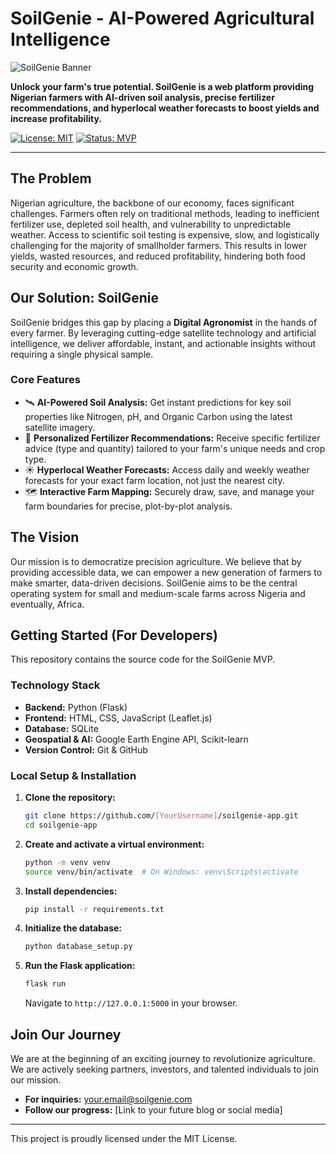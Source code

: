 # SoilGenie - AI-Powered Agricultural Intelligence

![SoilGenie Banner](https://via.placeholder.com/1200x400.png?text=SoilGenie+Banner+Image) <!-- Optional: Replace with a real banner image later -->

**Unlock your farm's true potential. SoilGenie is a web platform providing Nigerian farmers with AI-driven soil analysis, precise fertilizer recommendations, and hyperlocal weather forecasts to boost yields and increase profitability.**

[![License: MIT](https://img.shields.io/badge/License-MIT-yellow.svg)](https://opensource.org/licenses/MIT)
[![Status: MVP](https://img.shields.io/badge/status-MVP-success.svg)](https://github.com/YourUsername/soilgenie-app)

---

## The Problem

Nigerian agriculture, the backbone of our economy, faces significant challenges. Farmers often rely on traditional methods, leading to inefficient fertilizer use, depleted soil health, and vulnerability to unpredictable weather. Access to scientific soil testing is expensive, slow, and logistically challenging for the majority of smallholder farmers. This results in lower yields, wasted resources, and reduced profitability, hindering both food security and economic growth.

## Our Solution: SoilGenie

SoilGenie bridges this gap by placing a **Digital Agronomist** in the hands of every farmer. By leveraging cutting-edge satellite technology and artificial intelligence, we deliver affordable, instant, and actionable insights without requiring a single physical sample.

### Core Features

*   🛰️ **AI-Powered Soil Analysis:** Get instant predictions for key soil properties like Nitrogen, pH, and Organic Carbon using the latest satellite imagery.
*   🌱 **Personalized Fertilizer Recommendations:** Receive specific fertilizer advice (type and quantity) tailored to your farm's unique needs and crop type.
*   ☀️ **Hyperlocal Weather Forecasts:** Access daily and weekly weather forecasts for your exact farm location, not just the nearest city.
*   🗺️ **Interactive Farm Mapping:** Securely draw, save, and manage your farm boundaries for precise, plot-by-plot analysis.

## The Vision

Our mission is to democratize precision agriculture. We believe that by providing accessible data, we can empower a new generation of farmers to make smarter, data-driven decisions. SoilGenie aims to be the central operating system for small and medium-scale farms across Nigeria and eventually, Africa.

## Getting Started (For Developers)

This repository contains the source code for the SoilGenie MVP.

### Technology Stack

*   **Backend:** Python (Flask)
*   **Frontend:** HTML, CSS, JavaScript (Leaflet.js)
*   **Database:** SQLite
*   **Geospatial & AI:** Google Earth Engine API, Scikit-learn
*   **Version Control:** Git & GitHub

### Local Setup & Installation

1.  **Clone the repository:**
    ```bash
    git clone https://github.com/[YourUsername]/soilgenie-app.git
    cd soilgenie-app
    ```

2.  **Create and activate a virtual environment:**
    ```bash
    python -m venv venv
    source venv/bin/activate  # On Windows: venv\Scripts\activate
    ```

3.  **Install dependencies:**
    ```bash
    pip install -r requirements.txt
    ```

4.  **Initialize the database:**
    ```bash
    python database_setup.py
    ```

5.  **Run the Flask application:**
    ```bash
    flask run
    ```
    Navigate to `http://127.0.0.1:5000` in your browser.

## Join Our Journey

We are at the beginning of an exciting journey to revolutionize agriculture. We are actively seeking partners, investors, and talented individuals to join our mission.

*   **For inquiries:** [your.email@soilgenie.com](mailto:your.email@soilgenie.com)
*   **Follow our progress:** [Link to your future blog or social media]

---

This project is proudly licensed under the MIT License.
